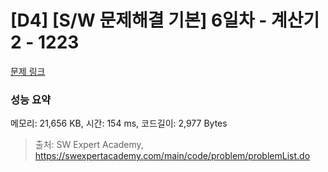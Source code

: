 # [D4] [S/W 문제해결 기본] 6일차 - 계산기2 - 1223 

[문제 링크](https://swexpertacademy.com/main/code/problem/problemDetail.do?contestProbId=AV14nnAaAFACFAYD) 

### 성능 요약

메모리: 21,656 KB, 시간: 154 ms, 코드길이: 2,977 Bytes



> 출처: SW Expert Academy, https://swexpertacademy.com/main/code/problem/problemList.do